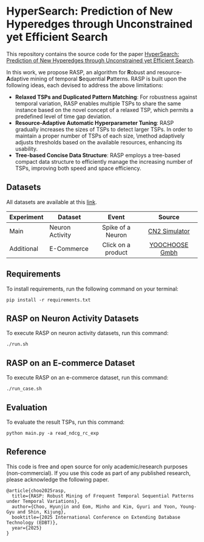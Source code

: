 # HyperSearch: Prediction of New Hyperedges through Unconstrained yet Efficient Search

This repository contains the source code for the paper [HyperSearch: Prediction of New Hyperedges through Unconstrained yet Efficient Search]().

In this work, we propose RASP, an algorithm for **R**obust and resource-**A**daptive mining of temporal **S**equential **P**atterns.
RASP is built upon the following  ideas, each devised to address the above limitations: 
* **Relaxed TSPs and Duplicated Pattern Matching**: For robustness against temporal variation, RASP enables multiple TSPs to share the same instance based on the novel concept of a relaxed TSP, which permits a predefined level of time gap deviation.
* **Resource-Adaptive Automatic Hyperparameter Tuning**: RASP gradually increases the sizes of TSPs to detect larger TSPs. In order to maintain a proper number of TSPs of each size, \method adaptively adjusts thresholds based on the available resources, enhancing its usability.
* **Tree-based Concise Data Structure**: RASP employs a tree-based compact data structure to efficiently manage the increasing number of TSPs, improving both speed and space efficiency.

## Datasets

All datasets are available at this [link](https://www.dropbox.com/scl/fo/xqamn47x7ybsnww3fgmyf/h?rlkey=mzdfrn5ncaq9696ju8botp73m&dl=0).

| Experiment | Dataset         | Event              | Source          |
|------------|-----------------|:------------------:|:---------------:|
| Main       | Neuron Activity | Spike of a Neuron  | [CN2 Simulator](https://github.com/NICALab/CN2-Simulator) |
| Additional | E-Commerce      | Click on a product | [YOOCHOOSE Gmbh](https://www.kaggle.com/datasets/chadgostopp/recsys-challenge-2015) |

## Requirements

To install requirements, run the following command on your terminal:
```setup
pip install -r requirements.txt
```

## RASP on Neuron Activity Datasets

To execute RASP on neuron activity datasets, run this command:

```
./run.sh
```

## RASP on an E-commerce Dataset

To execute RASP on an e-commerce dataset, run this command:

```
./run_case.sh
```

## Evaluation

To evaluate the result TSPs, run this command:

```
python main.py -a read_ndcg_rc_exp
```

## Reference

This code is free and open source for only academic/research purposes (non-commercial). If you use this code as part of any published research, please acknowledge the following paper.
```
@article{choo2025rasp,
  title={RASP: Robust Mining of Frequent Temporal Sequential Patterns under Temporal Variations},
  author={Choo, Hyunjin and Eom, Minho and Kim, Gyuri and Yoon, Young-Gyu and Shin, Kijung},
  booktitle={2025 International Conference on Extending Database Technology (EDBT)},
  year={2025}
}
```
